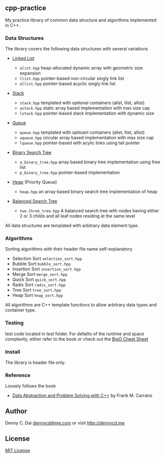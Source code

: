 ## cpp-practice
My practice library of common data structure and algorithms implemented in C++. 

### Data Structures 
The library covers the following data structures with several variations

* [Linked List](https://en.wikipedia.org/wiki/Linked_list) 
    * `alist.hpp` heap-allocated dynamic array with geometric size expansion
    * `llist.hpp` pointer-based non-circular singly link list
    * `allist.hpp` pointer-based acyclic singly link list

* [Stack](https://en.wikipedia.org/wiki/Stack_(abstract_data_type)) 
	* `stack.hpp` templated with optional containers (alist, llist, allist)
	* `astack.hpp` static array based implementation with max size cap
	* `lstack.hpp` pointer-based stack implementation with dynamic size

* [Queue](https://en.wikipedia.org/wiki/Queue_(abstract_data_type))
    * `queue.hpp` templated with optioanl containers (alist, llist, allist)
    * `aqueue.hpp` circular array based implementation with max size cap
    * `lqueue.hpp` pointer-based with acylic links using tail pointer
    
* [Binary Search Tree](https://en.wikipedia.org/wiki/Binary_search_tree)
    * `a_binary_tree.hpp` array based binary tree implementation using free list
    * `p_binary_tree.hpp`  pointer-based implementation

* [Heap](https://en.wikipedia.org/wiki/Heap_(data_structure)) (Priority Queue)
    * `heap.hpp` an array-based binary search tree implementation of heap
    
* [Balanced Search Tree](https://en.wikipedia.org/wiki/Self-balancing_binary_search_tree)
    * `two_three_tree.hpp`  A balanced search tree with nodes having either 2 or 3 childs and all leaf nodes residing at the same level
    

All data structures are templated with arbitrary data element type. 

### Algorithms 

Sorting algorithms with their header file name self-explanatory

* Selection Sort `selection_sort.hpp`
* Bubble Sort `bubble_sort.hpp`
* Insertion Sort  `insertion_sort.hpp`
* Merge Sort `merge_sort.hpp`
* Quick Sort `quick_sort.hpp`
* Radix Sort `radix_sort.hpp`
* Tree Sort `tree_sort.hpp`
* Heap Sort `heap_sort.hpp`

All algorithms are C++ template functions to allow arbitrary data types and container type.

### Testing 
test code located in test folder. For defailts of the runtime and space complexity, either refer to the book or check out the [BigO Cheet Sheet](http://bigocheatsheet.com/)  

### Install
The library is header file only.

### Reference 
Loosely follows the book 

* [Data Abstraction and Problem Solving with C++](http://www.pearsonhighered.com/educator/academic/product/1,,0321433327,00.html) by Frank M. Carrano

## Author 
Denny C. Dai <dennycd@me.com> or visit <http://dennycd.me>

## License 
[MIT License](http://opensource.org/licenses/MIT) 